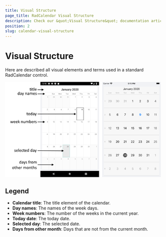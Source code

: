 ```yaml
---
title: Visual Structure
page_title: RadCalendar Visual Structure
description: Check our &quot;Visual Structure&quot; documentation article for Telerik Calendar for Xamarin control.
position: 2
slug: calendar-visual-structure
---
```


# Visual Structure #

Here are described all visual elements and terms used in a standard RadCalendar control.

![Calendar Visual Structure](images/calendar-visual-structure.png "Visual elements of RadCalendar control")

## Legend ##

- **Calendar title**: The title element of the calendar.
- **Day names**: The names of the week days.
- **Week numbers**: The number of the weeks in the current year.
- **Today date**: The today date. 
- **Selected day**: The selected date.
- **Days from other month**: Days that are not from the current month.